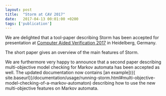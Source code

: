 ```yaml
---
layout: post
title:  "Storm at CAV 2017"
date:   2017-04-13 00:01:00 +0200
tags: ['publication']
---
```


We are delighted that a tool-paper describing Storm has been accepted for presentation at [Computer Aided Verification 2017](https://cavconference.org/2017/accepted-papers/) in Heidelberg, Germany.

<!--more-->

The short paper gives an overview of the main features of Storm.

We are furthermore very happy to announce that a second paper describing multi-objective model checking for Markov automata has been accepted as well.
The updated documentation now contains [an example]({{ site.baseurl}}/documentation/usage/running-storm.html#multi-objective-model-checking-of-a-markov-automaton) describing how to use the new multi-objective features on Markov automata.

